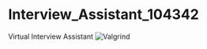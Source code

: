 # Interview_Assistant_104342
 Virtual Interview Assistant
![Valgrind](https://github.com/HareeshU/Interview_Assistant_104342/workflows/Valgrind/badge.svg)
